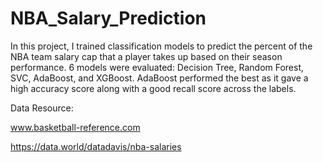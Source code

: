 # NBA_Salary_Prediction

In this project, I trained classification models to predict the percent of the NBA team salary cap that a player takes up based on their season performance. 6 models were evaluated: Decision Tree, Random Forest, SVC, AdaBoost, and XGBoost. AdaBoost performed the best as it gave a high accuracy score along with a good recall score across the labels.

Data Resource:

www.basketball-reference.com

https://data.world/datadavis/nba-salaries

